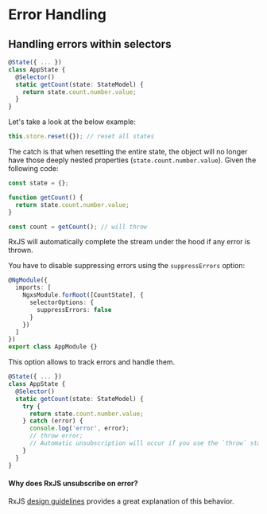 # Error Handling

## Handling errors within selectors

```ts
@State({ ... })
class AppState {
  @Selector()
  static getCount(state: StateModel) {
    return state.count.number.value;
  }
}
```

Let's take a look at the below example:

```ts
this.store.reset({}); // reset all states
```

The catch is that when resetting the entire state, the object will no longer have those deeply nested properties (`state.count.number.value`). Given the following code:

```ts
const state = {};

function getCount() {
  return state.count.number.value;
}

const count = getCount(); // will throw
```

RxJS will automatically complete the stream under the hood if any error is thrown.

You have to disable suppressing errors using the `suppressErrors` option:

```ts
@NgModule({
  imports: [
    NgxsModule.forRoot([CountState], {
      selectorOptions: {
        suppressErrors: false
      }
    })
  ]
})
export class AppModule {}
```

This option allows to track errors and handle them.

```ts
@State({ ... })
class AppState {
  @Selector()
  static getCount(state: StateModel) {
    try {
      return state.count.number.value;
    } catch (error) {
      console.log('error', error);
      // throw error;
      // Automatic unsubscription will occur if you use the `throw` statement here. Skip it if you don't want the stream to be completed on error.
    }
  }
}
```

#### Why does RxJS unsubscribe on error?

RxJS [design guidelines](https://github.com/ReactiveX/rxjs/blob/master/docs\_app/content/guide/observable.md#executing-observables) provides a great explanation of this behavior.
